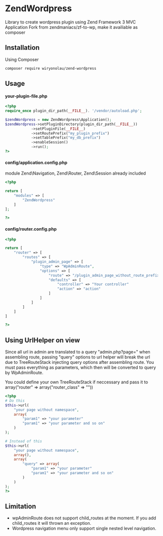 # ZendWordpress

Library to create wordpress plugin using Zend Framework 3 MVC Application
Fork from zendmaniacs/zf-to-wp, make it availiable as composer

## Installation

Using Composer
```bash
composer require wiryonolau/zend-wordpress
```

## Usage

#### your-plugin-file.php

```php
<?php
require_once plugin_dir_path(__FILE__). '/vendor/autoload.php';

$zendWordpress = new ZendWordpress\Application();
$zendWordpress->setPluginDirectory(plugin_dir_path(__FILE__))
            ->setPluginFile(__FILE__)
            ->setRoutePrefix("my_plugin_prefix")
            ->setTablePrefix("my_db_prefix")
            ->enableSession()
            ->run();
?>
```

#### config/application.config.php
module Zend\Navigation, Zend\Router, Zend\Session already included

```php
<?php

return [
    "modules" => [
        "ZendWordpress"
    ]
];

?>
```

#### config/router.config.php
```php
<?php

return [
    "router" => [
        "routes" => [
            "plugin_admin_page" => [
                "type" => "WpAdminRoute",
                "options" => [
                    "route" => "/plugin_admin_page_without_route_prefix"
                    "defaults" => [
                        "controller" => "Your controller"
                        "action" => "action"
                    ]
                ]
            ]
        ]
    ]
]

?>
```

## Using UrlHelper on view ##

Since all url in admin are translated to a query "admin.php?page=" when assembling route,
passing "query" options to url helper will break the url due to TreeRouteStack injecting query options after assembling route.
You must pass everything as parameters, which then will be converted to query by WpAdminRoute.

You could define your own TreeRouteStack if neccessary and pass it to array("router" => array("router_class" => ""))

```php
<?php
# Do this
$this->url(
    "your page without namespace",
    array(
        "param1" => "your parameter"
        "param1" => "your parameter and so on"
    )
);

# Instead of this
$this->url(
    "your page without namespace",
    array(),
    array(
        "query" => array(
            "param1" => "your parameter"
            "param1" => "your parameter and so on"
        )
    )
);
?>
```

## Limitation ##

- wpAdminRoute does not support child_routes at the moment. If you add child_routes it will thrown an exception.
- Wordpress navigation menu only support single nested level navigation.
